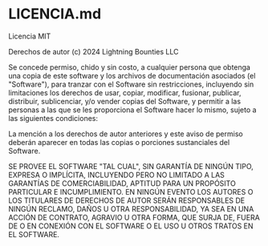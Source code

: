 # LICENCIA.md

Licencia MIT

Derechos de autor (c) 2024 Lightning Bounties LLC

Se concede permiso, chido y sin costo, a cualquier persona que obtenga una copia de este software y los archivos de documentación asociados (el "Software"), para tranzar con el Software sin restricciones, incluyendo sin limitaciones los derechos de usar, copiar, modificar, fusionar, publicar, distribuir, sublicenciar, y/o vender copias del Software, y permitir a las personas a las que se les proporciona el Software hacer lo mismo, sujeto a las siguientes condiciones:

La mención a los derechos de autor anteriores y este aviso de permiso deberán aparecer en todas las copias o porciones sustanciales del Software.

SE PROVEE EL SOFTWARE "TAL CUAL", SIN GARANTÍA DE NINGÚN TIPO, EXPRESA O IMPLÍCITA, INCLUYENDO PERO NO LIMITADO A LAS GARANTÍAS DE COMERCIABILIDAD, APTITUD PARA UN PROPÓSITO PARTICULAR E INCUMPLIMIENTO. EN NINGÚN EVENTO LOS AUTORES O LOS TITULARES DE DERECHOS DE AUTOR SERÁN RESPONSABLES DE NINGÚN RECLAMO, DAÑOS U OTRA RESPONSABILIDAD, YA SEA EN UNA ACCIÓN DE CONTRATO, AGRAVIO U OTRA FORMA, QUE SURJA DE, FUERA DE O EN CONEXIÓN CON EL SOFTWARE O EL USO U OTROS TRATOS EN EL SOFTWARE.
